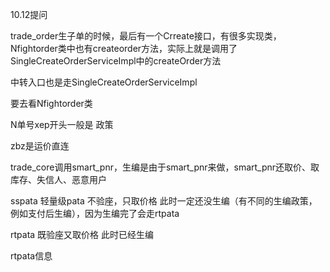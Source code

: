 10.12提问

trade_order生子单的时候，最后有一个Crreate接口，有很多实现类，Nfightorder类中也有createorder方法，实际上就是调用了SingleCreateOrderServiceImpl中的createOrder方法

中转入口也是走SingleCreateOrderServiceImpl

要去看Nfightorder类

N单号xep开头一般是 政策

zbz是运价直连

trade_core调用smart_pnr，生编是由于smart_pnr来做，smart_pnr还取价、取库存、失信人、恶意用户

sspata    轻量级pata  不验座，只取价格   此时一定还没生编（有不同的生编政策，例如支付后生编），因为生编完了会走rtpata

rtpata  既验座又取价格   此时已经生编

rtpata信息

